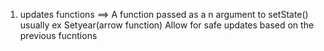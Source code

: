 1) updates functions  ==> A function passed as a n argument to setState() usually 
ex Setyear(arrow function) Allow for safe updates based on  the previous fucntions

